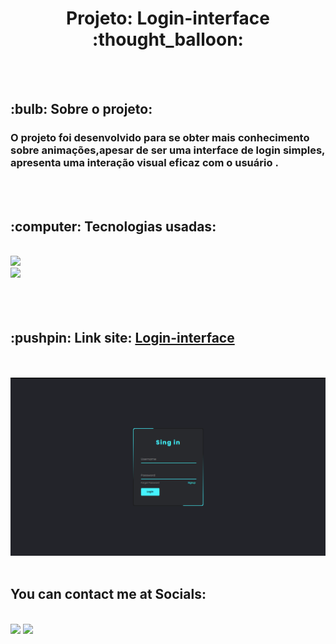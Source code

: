 

<h1 align="center"> Projeto: Login-interface :thought_balloon: </h1>
  <br>
  <br>

<h2>:bulb:  Sobre o projeto:</h2>
<h3> O projeto foi desenvolvido para se obter mais conhecimento sobre animações,apesar de ser uma interface de login simples, apresenta uma interação visual eficaz com o usuário .</h3>
  <br>
  <br>

<h2>:computer: Tecnologias usadas:</h2>
  <br>
<img src="https://img.shields.io/badge/HTML5-E34F26?style=for-the-badge&logo=html5&logoColor=white" />
  <br>
<img src="https://img.shields.io/badge/CSS3-1572B6?style=for-the-badge&logo=css3&logoColor=white" />
<br>
<br>
</div>
  <br>
  <br>
 <h2> :pushpin: Link site: <a href="https://williamfilvoch.github.io/login-interface/" target="_blank" > Login-interface </a> </h2>
  <br>
  <br>
  <img src="https://github.com/williamfilvoch/login-interface/blob/master/assets/img-login.png" alt="img-login" />

</div>

  <br>
  <br>
<h2>You can contact me at Socials:</h2>
<br>
  <div>
  <a href = "mailto:wfilvoch@gmail.com"><img src="https://img.shields.io/badge/-Gmail-%23333?style=for-the-badge&logo=gmail&logoColor=white" target="_blank"></a>
  <a href="https://www.linkedin.com/in/william-filvoch-089647245/" target="_blank"><img src="https://img.shields.io/badge/-LinkedIn-%230077B5?style=for-the-badge&logo=linkedin&logoColor=white" target="_blank"></a>
  </div>
  <br>
  <br>
